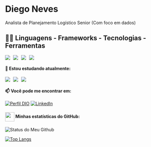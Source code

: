 <style>
  .flex {
    width: 50%;
    max-width: 50%;
    display: flex;
    gap: 10px;
    flex: 1;
  }
</style>
# Diego Neves

Analista de Planejamento Logístico Senior (Com foco em dados)

## 👨‍💻 Linguagens - Frameworks - Tecnologias - Ferramentas

<div class="flex">
  <img src="https://www.svgrepo.com/show/452228/html-5.svg">
  <img src="https://www.svgrepo.com/show/452045/js.svg">
  <img src="https://www.svgrepo.com/show/452185/css-3.svg">
  <img src="https://www.svgrepo.com/show/473761/powerbi.svg">
</div>

#### 🌱 Estou estudando atualmente:
<div class="flex">
<img src="https://www.svgrepo.com/show/374016/python.svg">
<img src="https://www.svgrepo.com/show/339330/machine-learning-03.svg">
<img src="https://www.svgrepo.com/show/487836/statistic-up.svg">
</div>

#### 📫 Você pode me encontrar em:

[![Perfil DIO](https://img.shields.io/badge/-Meu%20Perfil%20na%20DIO-30A3DC?style=for-the-badge)](https://www.dio.me/users/pdcassiano)
[![LinkedIn](https://img.shields.io/badge/-LinkedIn-%230A66C2?style=flat-square&labelColor=%230A66C2&logo=linkedin&logoColor=black&link=https://www.linkedin.com/in/arthurgalanti/)](https://www.linkedin.com/in/pdiegoneves/)



#### <img src="https://github.githubassets.com/images/modules/logos_page/GitHub-Mark.png" width="30" style="vertical-align: middle;"> Minhas estatísticas do GitHub: 
![Status do Meu Github](https://github-readme-stats.vercel.app/api?username=pdiegoneves&show_icons=true&theme=default)

[![Top Langs](https://github-readme-stats.vercel.app/api/top-langs/?username=pdiegoneves)](https://github.com/anuraghazra/github-readme-stats)
